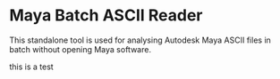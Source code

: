 # Maya Batch ASCII Reader

This standalone tool is used for analysing Autodesk Maya ASCII files in batch without opening Maya software.

this is a test